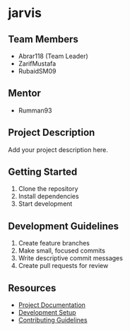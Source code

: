 # jarvis

## Team Members
- Abrar118 (Team Leader)
- ZarifMustafa
- RubaidSM09

## Mentor
- Rumman93

## Project Description
Add your project description here.

## Getting Started
1. Clone the repository
2. Install dependencies
3. Start development

## Development Guidelines
1. Create feature branches
2. Make small, focused commits
3. Write descriptive commit messages
4. Create pull requests for review

## Resources
- [Project Documentation](docs/)
- [Development Setup](docs/setup.md)
- [Contributing Guidelines](CONTRIBUTING.md)
